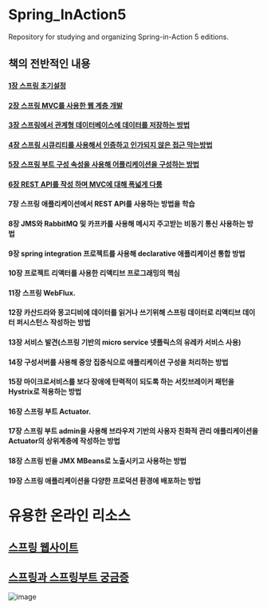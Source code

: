 # Spring_InAction5
 Repository for studying and organizing Spring-in-Action 5 editions.

## 책의 전반적인 내용

#### [1장 스프링 초기설정](https://github.com/saechimdaeki/Spring_InAction5/tree/main/chap1)
#### [2장 스프링 MVC를 사용한 웹 계층 개발](https://github.com/saechimdaeki/Spring_InAction5/tree/main/chap2)
#### [3장 스프링에서 관계형 데이터베이스에 데이터를 저장하는 방법](https://github.com/saechimdaeki/Spring_InAction5/tree/main/chap3)
#### [4장 스프링 시큐리티를 사용해서 인증하고 인가되지 않은 접근 막는방법](https://github.com/saechimdaeki/Spring_InAction5/tree/main/chap4)
#### [5장 스프링 부트 구성 속성을 사용해 어플리케이션을 구성하는 방법](https://github.com/saechimdaeki/Spring_InAction5/tree/main/chap5)
#### [6장 REST API를 작성 하며 MVC에 대해 폭넓게 다룸](https://github.com/saechimdaeki/Spring_InAction5/tree/main/chap6)
#### 7장 스프링 애플리케이션에서 REST API를 사용하는 방법을 학습
#### 8장 JMS와 RabbitMQ 및 카프카를 사용해 메시지 주고받는 비동기 통신 사용하는 방법
#### 9장 spring integration 프로젝트를 사용해 declarative 애플리케이션 통합 방법
#### 10장 프로젝트 리액터를 사용한 리액티브 프로그래밍의 핵심
#### 11장 스프링 WebFlux.
#### 12장 카산드라와 몽고디비에 데이터를 읽거나 쓰기위해 스프링 데이터로 리액티브 데이터 퍼시스턴스 작성하는 방법
#### 13장 서비스 발견(스프링 기반의 micro service 넷플릭스의 유레카 서비스 사용)
#### 14장 구성서버를 사용해 중앙 집중식으로 애플리케이션 구성을 처리하는 방법
#### 15장 마이크로서비스를 보다 장애에 탄력적이 되도록 하는 서킷브레이커 패턴을 Hystrix로 적용하는 방법
#### 16장 스프링 부트 Actuator.
#### 17장 스프링 부트 admin을 사용해 브라우저 기반의 사용자 친화적 관리 애플리케이션을 Actuator의 상위계층에 작성하는 방법
#### 18장 스프링 빈을 JMX MBeans로 노출시키고 사용하는 방법
#### 19장 스프링 애플리케이션을 다양한 프로덕션 환경에 배포하는 방법


# 유용한 온라인 리소스
## [스프링 웹사이트](https://spring.io/guides)

## [스프링과 스프링부트 궁금증](https://stackoverflow.com/questions/tagged/spring)

![image](https://user-images.githubusercontent.com/40031858/107114378-a9f2fb00-68a8-11eb-902c-ee6b2768afe3.png)
